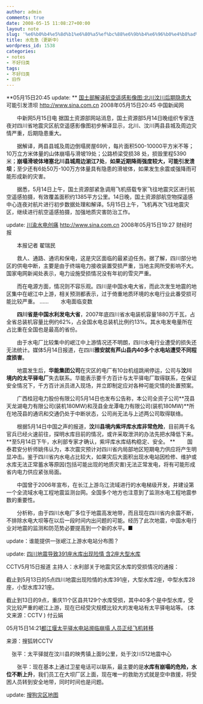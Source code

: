 ```yaml
---
author: admin
comments: true
date: 2008-05-15 11:08:27+00:00
layout: note
slug: '%e6%b0%b4%e5%8d%b1%e6%80%a5%ef%bc%88%e6%9b%b4%e6%96%b0%e4%b8%ad%ef%bc%89'
title: 水危急（更新中）
wordpress_id: 1538
categories:
- notes
- 不好归类
tags:
- 不好归类
- 旧作
---
```


**05月15日20:45  update: **
[国土部解译航空遥感影像图:北川汶川后期隐患大](http://news.sina.com.cn/c/2008-05-15/204515547957.shtml) 可能引发溃坝
http://www.sina.com.cn 2008年05月15日20:45 中国新闻网

　　中新网5月15日电 据国土资源部网站消息，国土资源部5月14日晚组织专家连夜对四川省地震灾区航空遥感影像图初步解译显示，北川、汶川两县县城及周边灾情严重，后期隐患重大。

　　据解译，两县县城及周边倒塌房屋69片，每片面积500-10000平方米不等；10万立方米体量的山体崩塌与滑坡19处；公路桥梁受损38 处，损毁里程5390米；**崩塌滑坡体堵塞北川县城周边湔江7处**，**如果近期降雨强度较大，可能引发溃坝**；至少还有6处50万-100万方体量具有隐患的滑坡体，如果发生余震或强降雨可能形成新的灾害。

　　据悉，5月14日上午，国土资源部紧急调用飞机搭载专家飞往地震灾区进行航空遥感拍摄，有效覆盖面积约1385平方公里。14日晚，国土资源部航空物探遥感中心连夜对航片进行初步数据处理和解译。5月15日上午，飞机再次飞往地震灾区，继续进行航空遥感拍摄，加强地质灾害防治工作。

update: [川渝水电创痛](http://news.sina.com.cn/c/2008-05-15/192715547646.shtml)
http://www.sina.com.cn 2008年05月15日19:27 财经时报

　　本报记者 翟瑞民

　　救人、通路、通讯和保电，这是灾区面临的最紧迫任务。据了解，四川部分地区的供电中断，主要是由于终端电力接收装置受损严重，当地主网所受影响不大。国家电网新闻处表示，电力设施受损情况没有年初的雪灾严重。


　　而在电源方面，情况则不容乐观。四川是中国水电大省，而此次发生地震的地区集中在岷江中上游，相关预测都表示，过于倚重地质环境的水电行业此番受损可能比较严重。
……
　　水电面临变数

　　**四川省是中国水利发电大省**，2007年底四川省水电装机容量1880万千瓦，占全省总装机容量比例约62%，占全国水电总装机比例约13%。其水电发电量所在占比重在全国也是最高的省份。

　　由于水电厂比较集中的岷江中上游情况还不明朗，四川水电行业遭受的损失还无法统计。媒体5月14日报道，在四川**雅安就有芦山县内40多个水电站遭受不同程度损害**。

　　地震发生后，**华能集团公司**在灾区的电厂有10台机组跳闸停运，公司与**汶川境内的太平驿电厂**失去联系。华能表示要千方百计与太平驿电厂取得联系，在保证安全情况下，千方百计派员进入现场，并立即制定应对各种可能灾情的处置预案。

　　广西桂冠电力股份有限公司5月14日也发布公告称，本公司全资子公司**茂县天龙湖电力有限公司(装机180MW)和茂县金龙潭电力有限公司(装机180MW)**所在地茂县的通讯和交通仍处于中断状态，公司尚无法与上述两公司取得联络。

　　根据5月14日中国之声的报道，**汶川县境内紫坪库水库非常危险**，目前两千名官兵已经火速前往，探明水库目前的情况，或许采取泄洪的办法先把水降低下来。**至5月14日下午，水利部专家才确认，紫坪库水库结构稳定、安全。
**
　　国泰君安分析师姚伟认为，本次震灾预计对四川省内局部地区短期电力供应将产生明显冲击。鉴于四川省内水电占比较大，如果灾后大面积出现水电站因检修、维护或水库无法正常蓄水等原因(包括可能出现的地质灾害)无法正常发电，将有可能形成省内电力供应紧张局面。

　　中国曾于2006年宣布，在长江上游乌江流域进行的水电梯级开发，并建设第一个全流域水电工程地震监测台网。全国多个地方也注意到了监测水电工程地震参数的重要性。

　　分析称，由于四川水电厂多位于地震高发地带，而且现在四川省内余震不断，不排除水电大坝等在以后一段时间内出问题的可能。经历了此次地震，中国水电行业对地震的监测和防范势必要提高到一个新的水平。■


update：谁能提供一张岷江上游水电站分布图？

update: [四川地震导致391座水库出现险情 含2座大型水库](http://news.163.com/08/0515/14/4C09EEFQ0001124J.html)

CCTV5月15日报道  主持人：水利部关于地震灾区水库的受损情况的通报：

截止到5月13日的5点四川地震出现险情的水库391座，大型水库2座，中型水库28座，小型水库321座。

截止到13日的9点，重庆11个区县共129个水库受损，其中40多个是中型水库，受灾比较严重的岷江上游，现在已经受灾规模比较大的发电站有太平驿电站等。 (本文来源：CCTV ) 付云娟 

05月15日14:21[都江堰太平驿水电站濒临崩塌 人员正经飞机转移](http://news.sohu.com/20080515/n256877064.shtml)

来源：搜狐转CCTV

　张平：太平驿就在汶川县的映秀镇上面9公里，处于汶川512地震中心

　　张平：现在基本上通过卫星电话可以联系，最主要的是**水库有崩塌的危险，水位不断上升**，我们员工在大坝厂区上面，现在唯一的救助方式就是空中救援，将受困人员转到安全地带，同时时间也是问题。

update: [搜狗灾区地图](http://map.sogou.com/map.html#mymap=1420,4,wznews,true&c=11569000,3632500,9)
